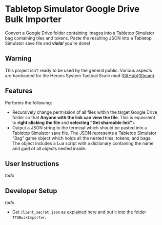 # Tabletop Simulator Google Drive Bulk Importer
Convert a Google Drive folder containing images into a Tabletop Simulator bag containing tiles and tokens. Paste the resulting JSON into a Tabletop Simulator save file and ***viola!*** you're done!

## Warning
This project isn't ready to be used by the general public.
Various aspects are hardcoded for the Heroes System Tactical Scale mod ([GitHub](https://github.com/kevin-d-omara/Heroes-System-Scripted))([Steam](https://steamcommunity.com/sharedfiles/filedetails/?id=1693445718)).

## Features
Performs the following:
* Recursively change permission of all files within the target Google Drive folder so that **Anyone with the link can view the file**. This is equivalent to **right clicking the file** and **selecting "Get shareable link"**).
* Output a JSON string to the terminal which should be pasted into a Tabletop Simulator save file. The JSON represents a Tabletop Simulator "Bag" game object which holds all the nested tiles, tokens, and bags. The object includes a Lua script with a dictionary containing the name and guid of all objects nested inside.

## User Instructions
*todo*

## Developer Setup
*todo*
* Get `client_secret.json` as [explained here](https://developers.google.com/drive/api/v3/quickstart/dotnet) and put it into the folder `TTSBulkImporter`.
